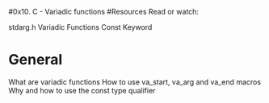 #0x10. C - Variadic functions
#Resources
Read or watch:

stdarg.h
Variadic Functions
Const Keyword
# General
What are variadic functions
How to use va_start, va_arg and va_end macros
Why and how to use the const type qualifier
